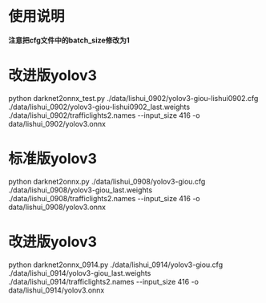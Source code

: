 # 使用说明

**注意把cfg文件中的batch_size修改为1**

# 改进版yolov3
python darknet2onnx_test.py ./data/lishui_0902/yolov3-giou-lishui0902.cfg ./data/lishui_0902/yolov3-giou-lishui0902_last.weights ./data/lishui_0902/trafficlights2.names --input_size 416 -o data/lishui_0902/yolov3.onnx


# 标准版yolov3
python darknet2onnx.py ./data/lishui_0908/yolov3-giou.cfg ./data/lishui_0908/yolov3-giou_last.weights ./data/lishui_0908/trafficlights2.names --input_size 416 -o data/lishui_0908/yolov3.onnx

# 改进版yolov3
python darknet2onnx_0914.py ./data/lishui_0914/yolov3-giou.cfg ./data/lishui_0914/yolov3-giou_last.weights ./data/lishui_0914/trafficlights2.names --input_size 416 -o data/lishui_0914/yolov3.onnx
